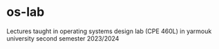 # os-lab

Lectures taught in operating systems design lab (CPE 460L) in yarmouk university second semester 2023/2024
